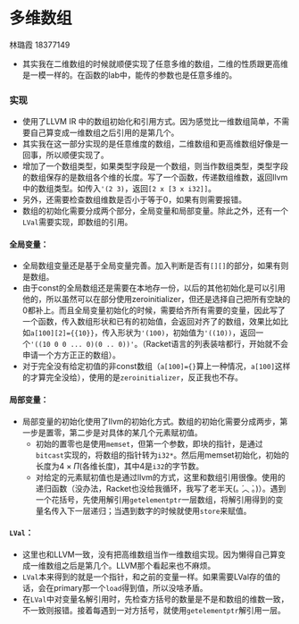 # 多维数组

林璐霞 18377149

* 其实我在二维数组的时候就顺便实现了任意多维的数组，二维的性质跟更高维是一模一样的。在函数的lab中，能传的参数也是任意多维的。

### 实现

* 使用了LLVM IR 中的数组初始化和引用方式。因为感觉比一维数组简单，不需要自己算变成一维数组之后引用的是第几个。
* 其实我在这一部分实现的是任意维度的数组，二维数组和更高维数组好像是一回事，所以顺便实现了。
* 增加了一个数组类型，如果类型字段是一个数组，则当作数组类型，类型字段的数组保存的是数组各个维的长度。写了一个函数，传递数组维数，返回llvm中的数组类型。如传入`'(2 3)`，返回`[2 x [3 x i32]]`。
* 另外，还需要检查数组维数是否小于等于0，如果有则需要报错。
* 数组的初始化需要分成两个部分，全局变量和局部变量。除此之外，还有一个`LVal`需要实现，即数组的引用。

#### 全局变量：

* 全局数组变量还是基于全局变量完善。加入判断是否有`[][]`的部分，如果有则是数组。
* 由于const的全局数组还是需要在本地存一份，以后的其他初始化是可以引用他的，所以虽然可以在部分使用zeroinitializer，但还是选择自己把所有空缺的0都补上。而且全局变量初始化的时候，需要给齐所有需要的变量，因此写了一个函数，传入数组形状和已有的初始值，会返回对齐了的数组，效果比如比如`a[100][2]={{10}}`，传入形状为`'(100)`，初始值为`'((10))`，返回一个`'((10 0 0 ... 0)(0 .. 0))'`。（Racket语言的列表装啥都行，开始就不会申请一个方方正正的数组）。
* 对于完全没有给定初值的非const数组（`a[100]={}`算上一种情况，`a[100]`这样的才算完全没给），使用的是`zeroinitializer`，反正我也不存。

#### 局部变量：

* 局部变量的初始化使用了llvm的初始化方式。数组的初始化需要分成两步，第一步是置零，第二步是对具体的某几个元素赋初值。
  * 初始的置零也是使用`memset`，但第一个参数，即块的指针，是通过`bitcast`实现的，将数组的指针转为`i32*`。然后用memset初始化，初始的长度为$4\times\Pi$(各维长度)，其中4是`i32`的字节数。
  * 对给定的元素赋初值也是通过llvm的方式，这里和数组引用很像。使用的递归函数（没办法，Racket也没给我循环，我写了老半天(｡ ́︿ ̀｡)）。遇到一个花括号，先使用解引用`getelementptr`一层数组，将解引用得到的变量名传入下一层递归；当遇到数字的时候就使用`store`来赋值。

#### `LVal`：

* 这里也和LLVM一致，没有把高维数组当作一维数组实现。因为懒得自己算变成一维数组之后是第几个。LLVM那个看起来也不麻烦。
* `LVal`本来得到的就是一个指针，和之前的变量一样。如果需要LVal存的值的话，会在primary那一个`load`得到值，所以没啥矛盾。
* 在`LVal`中对变量名解引用时，先检查方括号的数量是不是和数组的维数一致，不一致则报错。接着每遇到一对方括号，就使用`getelementptr`解引用一层。